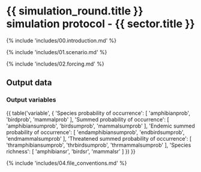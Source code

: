 # {{ simulation_round.title }} simulation protocol - {{ sector.title }}

{% include 'includes/00.introduction.md' %}

{% include 'includes/01.scenario.md' %}

{% include 'includes/02.forcing.md' %}

Output data
-----------

### Output variables

{{ table('variable', {
    'Species probability of occurrence': [
        'amphibianprob',
        'birdprob',
        'mammalprob'
    ],
    'Summed probability of occurrence': [
        'amphibiansumprob',
        'birdsumprob',
        'mammalsumprob'
    ],
    'Endemic summed probability of occurrence': [
        'endamphibiansumprob',
        'endbirdsumprob',
        'endmammalsumprob'
    ],
    'Threatened summed probability of occurrence': [
        'thramphibiansumprob',
        'thrbirdsumprob',
        'thrmammalsumprob'
    ],
    'Species richness': [
        'amphibiansr',
        'birdsr',
        'mammalsr'
    ]
}) }}

{% include 'includes/04.file_conventions.md' %}
